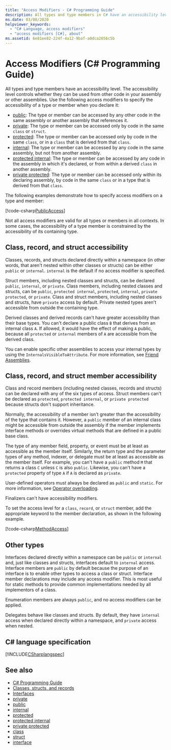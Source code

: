 ```yaml
---
title: "Access Modifiers - C# Programming Guide"
description: All types and type members in C# have an accessibility level which controls whether they can be used from other code. Review this list of access modifiers.
ms.date: 03/08/2020
helpviewer_keywords: 
  - "C# Language, access modifiers"
  - "access modifiers [C#], about"
ms.assetid: 6e81ee82-224f-4a12-9baf-a0dca2656c5b
---
```

# Access Modifiers (C# Programming Guide)

All types and type members have an accessibility level. The accessibility level controls whether they can be used from other code in your assembly or other assemblies. Use the following access modifiers to specify the accessibility of a type or member when you declare it:

- [public](../../language-reference/keywords/public.md): The type or member can be accessed by any other code in the same assembly or another assembly that references it.
- [private](../../language-reference/keywords/private.md): The type or member can be accessed only by code in the same `class` or `struct`.
- [protected](../../language-reference/keywords/protected.md): The type or member can be accessed only by code in the same `class`, or in a `class` that is derived from that `class`.
- [internal](../../language-reference/keywords/internal.md): The type or member can be accessed by any code in the same assembly, but not from another assembly.
- [protected internal](../../language-reference/keywords/protected-internal.md): The type or member can be accessed by any code in the assembly in which it's declared, or from within a derived `class` in another assembly.
- [private protected](../../language-reference/keywords/private-protected.md): The type or member can be accessed only within its declaring assembly, by code in the same `class` or in a type that is derived from that `class`.

The following examples demonstrate how to specify access modifiers on a type and member:

[!code-csharp[PublicAccess](~/samples/snippets/csharp/objectoriented/accessmodifiers.cs#PublicAccess)]

Not all access modifiers are valid for all types or members in all contexts. In some cases, the accessibility of a type member is constrained by the accessibility of its containing type.

## Class, record, and struct accessibility  

Classes, records, and structs declared directly within a namespace (in other words, that aren't nested within other classes or structs) can be either `public` or `internal`. `internal` is the default if no access modifier is specified.

Struct members, including nested classes and structs, can be declared `public`, `internal`, or `private`. Class members, including nested classes and structs, can be `public`, `protected internal`, `protected`, `internal`, `private protected`, or `private`. Class and struct members,  including nested classes and structs, have `private` access by default. Private nested types aren't accessible from outside the containing type.

Derived classes and derived records can't have greater accessibility than their base types. You can't declare a public class `B` that derives from an internal class `A`. If allowed, it would have the effect of making `A` public, because all `protected` or `internal` members of `A` are accessible from the derived class.

You can enable specific other assemblies to access your internal types by using the `InternalsVisibleToAttribute`. For more information, see [Friend Assemblies](../../../standard/assembly/friend.md).

## Class, record, and struct member accessibility  

Class and record members (including nested classes, records and structs) can be declared with any of the six types of access. Struct members can't be declared as `protected`, `protected internal`, or `private protected` because structs don't support inheritance.

Normally, the accessibility of a member isn't greater than the accessibility of the type that contains it. However, a `public` member of an internal class might be accessible from outside the assembly if the member implements interface methods or overrides virtual methods that are defined in a public base class.

The type of any member field, property, or event must be at least as accessible as the member itself. Similarly, the return type and the parameter types of any method, indexer, or delegate must be at least as accessible as the member itself. For example, you can't have a `public` method `M` that returns a class `C` unless `C` is also `public`. Likewise, you can't have a `protected` property of type `A` if `A` is declared as `private`.

User-defined operators must always be declared as `public` and `static`. For more information, see [Operator overloading](../../language-reference/operators/operator-overloading.md).

Finalizers can't have accessibility modifiers.

To set the access level for a `class`, `record`, or `struct` member, add the appropriate keyword to the member declaration, as shown in the following example.

[!code-csharp[MethodAccess](~/samples/snippets/csharp/objectoriented/accessmodifiers.cs#MethodAccess)]

## Other types

Interfaces declared directly within a namespace can be `public` or `internal` and, just like classes and structs, interfaces default to `internal` access. Interface members are `public` by default because the purpose of an interface is to enable other types to access a class or struct. Interface member declarations may include any access modifier. This is most useful for static methods to provide common implementations needed by all implementors of a class.

Enumeration members are always `public`, and no access modifiers can be applied.

Delegates behave like classes and structs. By default, they have `internal` access when declared directly within a namespace, and `private` access when nested.

## C# language specification

[!INCLUDE[CSharplangspec](~/includes/csharplangspec-md.md)]  

## See also

- [C# Programming Guide](../index.md)
- [Classes, structs, and records](./index.md)
- [Interfaces](../interfaces/index.md)
- [private](../../language-reference/keywords/private.md)
- [public](../../language-reference/keywords/public.md)
- [internal](../../language-reference/keywords/internal.md)
- [protected](../../language-reference/keywords/protected.md)
- [protected internal](../../language-reference/keywords/protected-internal.md)
- [private protected](../../language-reference/keywords/private-protected.md)
- [class](../../language-reference/keywords/class.md)
- [struct](../../language-reference/builtin-types/struct.md)
- [interface](../../language-reference/keywords/interface.md)
